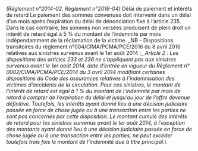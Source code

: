 _(Règlement n°2014-02, Règlement n°2016-04)_ Délai de paiement et intérêts de retard
Le paiement des sommes convenues doit intervenir dans un délai d’un mois après l’expiration du délai de dénonciation fixé à l’article 235.
Dans le cas contraire, les sommes non versées produisent de plein droit un intérêt de retard égal à 5 % du montant de l’indemnité par mois indépendamment de la réclamation de la victime.
\_NB - Dispositions transitoires du règlement n°004/CIMA/PCMA/PCE/2016 du 8 avril 2016 relatives aux sinistres survenus avant le 1er août 2014 :_
_Article 2 :_ _Les dispositions des articles 233 et 236 ne s’appliquent pas aux sinistres survenus avant le 1er août 2014, date d’entrée en vigueur du Règlement n° 0002/CIMA/PCMA/PCE/2014 du 3 avril 2014 modifiant certaines dispositions du Code des assurances relatives à l’indemnisation des victimes d’accidents de la circulation. Pour ces sinistres, le montant de l’intérêt de retard est égal à 1 % du montant de l’indemnité par mois de retard à compter de l’expiration du délai et jusqu’au jour de l’offre devenue définitive._
_Toutefois, les intérêts ayant donné lieu à une décision judiciaire passée en force de chose jugée ou à une transaction entre les parties ne sont pas concernés par cette disposition._
_Le montant cumulé des intérêts de retard pour les sinistres survenus avant le ter août 2014, à l’exception des montants ayant donné lieu à une décision judiciaire passée en force de chose jugée ou à une transaction entre les parties, ne peut excéder toutefois trois fois le montant de l’indemnité due à titre principal._\